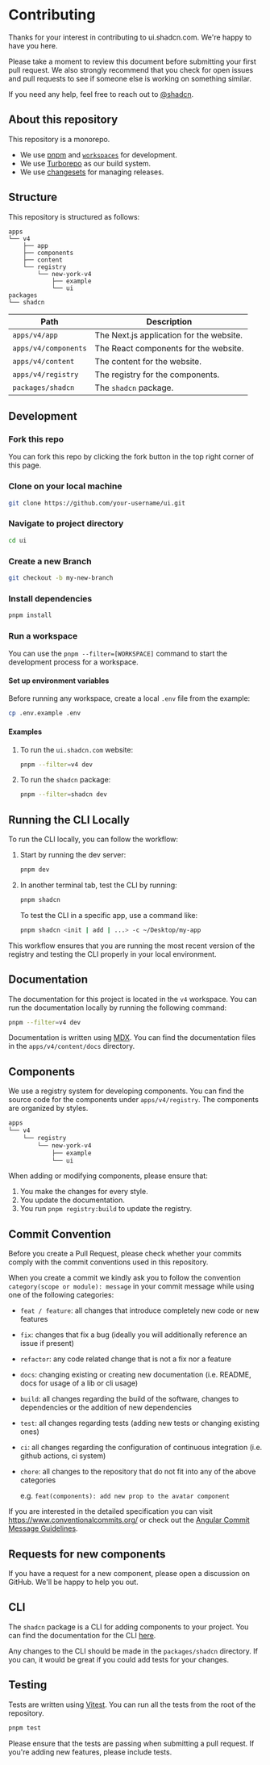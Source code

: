 # Contributing

Thanks for your interest in contributing to ui.shadcn.com. We're happy to have you here.

Please take a moment to review this document before submitting your first pull request. We also strongly recommend that you check for open issues and pull requests to see if someone else is working on something similar.

If you need any help, feel free to reach out to [@shadcn](https://twitter.com/shadcn).

## About this repository

This repository is a monorepo.

- We use [pnpm](https://pnpm.io) and [`workspaces`](https://pnpm.io/workspaces) for development.
- We use [Turborepo](https://turbo.build/repo) as our build system.
- We use [changesets](https://github.com/changesets/changesets) for managing releases.

## Structure

This repository is structured as follows:

```
apps
└── v4
    ├── app
    ├── components
    ├── content
    └── registry
        └── new-york-v4
            ├── example
            └── ui
packages
└── shadcn
```

| Path                 | Description                              |
| -------------------- | ---------------------------------------- |
| `apps/v4/app`        | The Next.js application for the website. |
| `apps/v4/components` | The React components for the website.    |
| `apps/v4/content`    | The content for the website.             |
| `apps/v4/registry`   | The registry for the components.         |
| `packages/shadcn`    | The `shadcn` package.                    |

## Development

### Fork this repo

You can fork this repo by clicking the fork button in the top right corner of this page.

### Clone on your local machine

```bash
git clone https://github.com/your-username/ui.git
```

### Navigate to project directory

```bash
cd ui
```

### Create a new Branch

```bash
git checkout -b my-new-branch
```

### Install dependencies

```bash
pnpm install
```

### Run a workspace

You can use the `pnpm --filter=[WORKSPACE]` command to start the development process for a workspace.

#### Set up environment variables

Before running any workspace, create a local `.env` file from the example:

```bash
cp .env.example .env
```

#### Examples

1. To run the `ui.shadcn.com` website:

   ```bash
   pnpm --filter=v4 dev
   ```

2. To run the `shadcn` package:

   ```bash
   pnpm --filter=shadcn dev
   ```

## Running the CLI Locally

To run the CLI locally, you can follow the workflow:

1. Start by running the dev server:

   ```bash
   pnpm dev
   ```

2. In another terminal tab, test the CLI by running:

   ```bash
   pnpm shadcn
   ```

   To test the CLI in a specific app, use a command like:

   ```bash
   pnpm shadcn <init | add | ...> -c ~/Desktop/my-app
   ```

This workflow ensures that you are running the most recent version of the registry and testing the CLI properly in your local environment.

## Documentation

The documentation for this project is located in the `v4` workspace. You can run the documentation locally by running the following command:

```bash
pnpm --filter=v4 dev
```

Documentation is written using [MDX](https://mdxjs.com). You can find the documentation files in the `apps/v4/content/docs` directory.

## Components

We use a registry system for developing components. You can find the source code for the components under `apps/v4/registry`. The components are organized by styles.

```bash
apps
└── v4
    └── registry
        └── new-york-v4
            ├── example
            └── ui
```

When adding or modifying components, please ensure that:

1. You make the changes for every style.
2. You update the documentation.
3. You run `pnpm registry:build` to update the registry.

## Commit Convention

Before you create a Pull Request, please check whether your commits comply with
the commit conventions used in this repository.

When you create a commit we kindly ask you to follow the convention
`category(scope or module): message` in your commit message while using one of
the following categories:

- `feat / feature`: all changes that introduce completely new code or new
  features
- `fix`: changes that fix a bug (ideally you will additionally reference an
  issue if present)
- `refactor`: any code related change that is not a fix nor a feature
- `docs`: changing existing or creating new documentation (i.e. README, docs for
  usage of a lib or cli usage)
- `build`: all changes regarding the build of the software, changes to
  dependencies or the addition of new dependencies
- `test`: all changes regarding tests (adding new tests or changing existing
  ones)
- `ci`: all changes regarding the configuration of continuous integration (i.e.
  github actions, ci system)
- `chore`: all changes to the repository that do not fit into any of the above
  categories

  e.g. `feat(components): add new prop to the avatar component`

If you are interested in the detailed specification you can visit
https://www.conventionalcommits.org/ or check out the
[Angular Commit Message Guidelines](https://github.com/angular/angular/blob/22b96b9/CONTRIBUTING.md#-commit-message-guidelines).

## Requests for new components

If you have a request for a new component, please open a discussion on GitHub. We'll be happy to help you out.

## CLI

The `shadcn` package is a CLI for adding components to your project. You can find the documentation for the CLI [here](https://ui.shadcn.com/docs/cli).

Any changes to the CLI should be made in the `packages/shadcn` directory. If you can, it would be great if you could add tests for your changes.

## Testing

Tests are written using [Vitest](https://vitest.dev). You can run all the tests from the root of the repository.

```bash
pnpm test
```

Please ensure that the tests are passing when submitting a pull request. If you're adding new features, please include tests.
